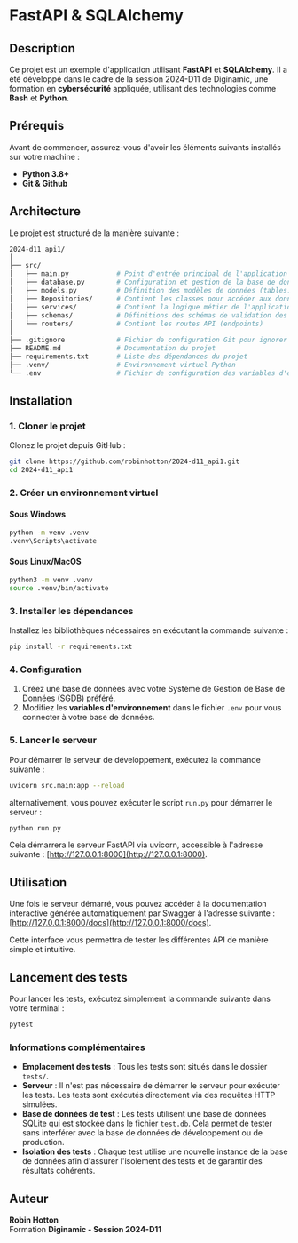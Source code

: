 # FastAPI & SQLAlchemy

## Description

Ce projet est un exemple d'application utilisant **FastAPI** et **SQLAlchemy**. Il a été développé dans le cadre de la session 2024-D11 de Diginamic, une formation en **cybersécurité** appliquée, utilisant des technologies comme **Bash** et **Python**.

## Prérequis

Avant de commencer, assurez-vous d'avoir les éléments suivants installés sur votre machine :

- **Python 3.8+**
- **Git & Github**

## Architecture

Le projet est structuré de la manière suivante :

```bash
2024-d11_api1/
│
├── src/
│   ├── main.py            # Point d'entrée principal de l'application
│   ├── database.py        # Configuration et gestion de la base de données
│   ├── models.py          # Définition des modèles de données (tables)
│   ├── Repositories/      # Contient les classes pour accéder aux données (logique d'accès à la BDD)
│   ├── services/          # Contient la logique métier de l'application
│   ├── schemas/           # Définitions des schémas de validation des données (Pydantic)
│   └── routers/           # Contient les routes API (endpoints)
│
├── .gitignore             # Fichier de configuration Git pour ignorer certains fichiers/dossiers
├── README.md              # Documentation du projet
├── requirements.txt       # Liste des dépendances du projet
├── .venv/                 # Environnement virtuel Python
└── .env                   # Fichier de configuration des variables d'environnement
```

## Installation

### 1. Cloner le projet

Clonez le projet depuis GitHub :

```bash
git clone https://github.com/robinhotton/2024-d11_api1.git
cd 2024-d11_api1
```

### 2. Créer un environnement virtuel

#### Sous Windows

```bash
python -m venv .venv
.venv\Scripts\activate
```

#### Sous Linux/MacOS

```bash
python3 -m venv .venv
source .venv/bin/activate
```

### 3. Installer les dépendances

Installez les bibliothèques nécessaires en exécutant la commande suivante :

```bash
pip install -r requirements.txt
```

### 4. Configuration

1. Créez une base de données avec votre Système de Gestion de Base de Données (SGDB) préféré.
2. Modifiez les **variables d'environnement** dans le fichier `.env` pour vous connecter à votre base de données.

### 5. Lancer le serveur

Pour démarrer le serveur de développement, exécutez la commande suivante :

```bash
uvicorn src.main:app --reload
```

alternativement, vous pouvez exécuter le script `run.py` pour démarrer le serveur :

```bash
python run.py
```

Cela démarrera le serveur FastAPI via uvicorn, accessible à l'adresse suivante : [http://127.0.0.1:8000](http://127.0.0.1:8000).

## Utilisation

Une fois le serveur démarré, vous pouvez accéder à la documentation interactive générée automatiquement par Swagger à l'adresse suivante : [http://127.0.0.1:8000/docs](http://127.0.0.1:8000/docs).

Cette interface vous permettra de tester les différentes API de manière simple et intuitive.

## Lancement des tests

Pour lancer les tests, exécutez simplement la commande suivante dans votre terminal :

```bash
pytest
```

### Informations complémentaires

- **Emplacement des tests** : Tous les tests sont situés dans le dossier `tests/`.
- **Serveur** : Il n'est pas nécessaire de démarrer le serveur pour exécuter les tests. Les tests sont exécutés directement via des requêtes HTTP simulées.
- **Base de données de test** : Les tests utilisent une base de données SQLite qui est stockée dans le fichier `test.db`. Cela permet de tester sans interférer avec la base de données de développement ou de production.
- **Isolation des tests** : Chaque test utilise une nouvelle instance de la base de données afin d'assurer l'isolement des tests et de garantir des résultats cohérents.

## Auteur

**Robin Hotton**  
Formation **Diginamic - Session 2024-D11**
